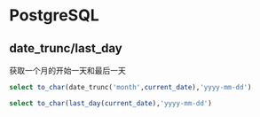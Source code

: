 # PostgreSQL

## date_trunc/last_day

获取一个月的开始一天和最后一天

```sql
select to_char(date_trunc('month',current_date),'yyyy-mm-dd')

select to_char(last_day(current_date),'yyyy-mm-dd')
```

